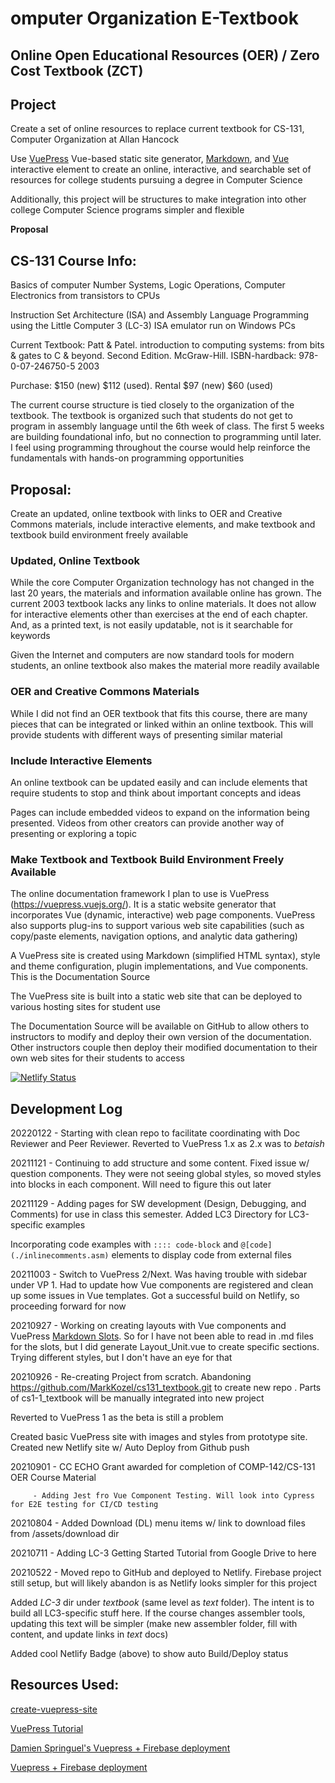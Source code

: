 # omputer Organization E-Textbook
## Online Open Educational Resources (OER) / Zero Cost Textbook (ZCT)

## Project
Create a set of online resources to replace current textbook for CS-131, Computer Organization at Allan Hancock

Use [VuePress](https://vuepress.vuejs.org/) Vue-based static site generator, [Markdown](https://daringfireball.net/projects/markdown/), and [Vue](https://vuejs.org/) interactive element to create an online, interactive, and searchable set of resources for college students pursuing a degree in Computer Science

Additionally, this project will be structures to make integration into other college Computer Science programs simpler and flexible

**Proposal**
## CS-131 Course Info:
Basics of computer Number Systems, Logic Operations, Computer Electronics from transistors to CPUs

Instruction Set Architecture (ISA) and Assembly Language Programming using the Little Computer 3 (LC-3) ISA emulator run on Windows PCs

Current Textbook: Patt & Patel. introduction to computing systems: from bits & gates to C & beyond. Second Edition. McGraw-Hill. ISBN-hardback: 978-0-07-246750-5 2003

Purchase: $150 (new) $112 (used). Rental $97 (new) $60 (used)

The current course structure is tied closely to the organization of the textbook. The textbook is organized such that students do not get to program in assembly language until the 6th week of class. The first 5 weeks are building foundational info, but no connection to programming until later. I feel using programming throughout the course would help reinforce the fundamentals with hands-on programming opportunities

## Proposal:
Create an updated, online textbook with links to OER and Creative Commons materials, include interactive elements, and make textbook and textbook build environment freely available

### Updated, Online Textbook
While the core Computer Organization technology has not changed in the last 20 years, the materials and information available online has grown. The current 2003 textbook lacks any links to online materials. It does not allow for interactive elements other than exercises at the end of each chapter. And, as a printed text, is not easily updatable, not is it searchable for keywords

Given the Internet and computers are now standard tools for modern students, an online textbook also makes the material more readily available

### OER and Creative Commons Materials
While I did not find an OER textbook that fits this course, there are many pieces that can be integrated or linked within an online textbook. This will provide students with different ways of presenting similar material

### Include Interactive Elements
An online textbook can be updated easily and can include elements that require students to stop and think about important concepts and ideas

Pages can include embedded videos to expand on the information being presented. Videos from other creators can provide another way of presenting or exploring a topic

### Make Textbook and Textbook Build Environment Freely Available
The online documentation framework I plan to use is VuePress (https://vuepress.vuejs.org/). It is a static website generator that incorporates Vue (dynamic, interactive) web page components. VuePress also supports plug-ins to support various web site capabilities (such as copy/paste elements, navigation options, and analytic data gathering)

A VuePress site is created using Markdown (simplified HTML syntax), style and theme configuration, plugin implementations, and Vue components. This is the Documentation Source

The VuePress site is built into a static web site that can be deployed to various hosting sites for student use

The Documentation Source will be available on GitHub to allow others to instructors to modify and deploy their own version of the documentation. Other instructors couple then deploy their modified documentation to their own web sites for their students to access

[![Netlify Status](https://api.netlify.com/api/v1/badges/3d257301-cf65-416b-9219-845ea673442d/deploy-status)](https://app.netlify.com/sites/cs131/deploys)

## Development Log
20220122 - Starting with clean repo to facilitate coordinating with Doc Reviewer and Peer Reviewer. Reverted to VuePress 1.x as 2.x was to *betaish*

20211121 - Continuing to add structure and some content. Fixed issue w/ question components. They were not seeing global styles, so moved styles into <scope> blocks in each component. Will need to figure this out later

20211129 - Adding pages for SW development (Design, Debugging, and Comments) for use in class this semester. Added LC3 Directory for LC3-specific examples

Incorporating code examples with ```:::: code-block``` and ```@[code](./inlinecomments.asm)``` elements to display code from external files

20211003 - Switch to VuePress 2/Next. Was having trouble with sidebar under VP 1. Had to update how Vue components are registered and clean up some issues in Vue templates. Got a successful build on Netlify, so proceeding forward for now

20210927 - Working on creating layouts with Vue components and VuePress [Markdown Slots](https://v1.vuepress.vuejs.org/guide/markdown-slot.html#why-do-i-need-markdown-slot). So for I have not been able to read in .md files for the slots, but I did generate Layout_Unit.vue to create specific sections. Trying different styles, but I don't have an eye for that

20210926 - Re-creating Project from scratch. Abandoning https://github.com/MarkKozel/cs131_textbook.git to create new repo . Parts of cs1-1_textbook will be manually integrated into new project

Reverted to VuePress 1 as the beta is still a problem

Created basic VuePress site with images and styles from prototype site. Created new Netlify site w/ Auto Deploy from Github push

20210901 - CC ECHO Grant awarded for completion of COMP-142/CS-131 OER Course Material

         - Adding Jest fro Vue Component Testing. Will look into Cypress for E2E testing for CI/CD testing

20210804 - Added Download (DL) menu items w/ link to download files from /assets/download dir

20210711 - Adding LC-3 Getting Started Tutorial from Google Drive to here

20210522 - Moved repo to GitHub and deployed to Netlify. Firebase project still setup, but will likely abandon is as Netlify looks simpler for this project

Added *LC-3* dir under *textbook* (same level as *text* folder). The intent is to build all LC3-specific stuff here. If the course changes assembler tools, updating this text will be simpler (make new assembler folder, fill with content, and update links in *text* docs)

Added cool Netlify Badge (above) to show auto Build/Deploy status

## Resources Used:

[create-vuepress-site](https://github.com/vuepress/create-vuepress-site)

[VuePress Tutorial](https://vuepressbook.com/netlify.html#create-and-deploy-your-site-from-netlify)

[Damien Springuel's Vuepress + Firebase deployment](https://www.damien-springuel.ca/blog/posts/vuepress-firebase.html)

[Vuepress + Firebase deployment](https://vuepress.vuejs.org/guide/deploy.html#google-firebase)